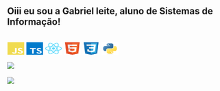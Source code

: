 ## Oiii eu sou a Gabriel leite, aluno de Sistemas de Informação!

<div style="display: inline_block"><br>
  <img align="center" alt="Rafa-Js" height="30" width="40" src="https://raw.githubusercontent.com/devicons/devicon/master/icons/javascript/javascript-plain.svg">
  <img align="center" alt="Rafa-Ts" height="30" width="40" src="https://raw.githubusercontent.com/devicons/devicon/master/icons/typescript/typescript-plain.svg">
  <img align="center" alt="Rafa-React" height="30" width="40" src="https://raw.githubusercontent.com/devicons/devicon/master/icons/react/react-original.svg">
  <img align="center" alt="Rafa-HTML" height="30" width="40" src="https://raw.githubusercontent.com/devicons/devicon/master/icons/html5/html5-original.svg">
  <img align="center" alt="Rafa-CSS" height="30" width="40" src="https://raw.githubusercontent.com/devicons/devicon/master/icons/css3/css3-original.svg">
  <img align="center" alt="Rafa-Python" height="30" width="40" src="https://raw.githubusercontent.com/devicons/devicon/master/icons/python/python-original.svg">
</div>
 
 
 <div style="display: inline_block"><br> 
 <picture>
<source 
  srcset="https://github-readme-stats.vercel.app/api?username=Gabrielleite2&show_icons=true&theme=transparent"
  media="(prefers-color-scheme: Dark)"
/>
<source
  srcset="https://github-readme-stats.vercel.app/api?username=Gabrielleite2&show_icons=true"
  media="(prefers-color-scheme: light), (prefers-color-scheme: no-preference)"
/>
<img src="https://github-readme-stats.vercel.app/api?username=Gabrielleite2&show_icons=true" />
</picture>
  
  <div style="display: inline_block"> 
  
  <img align="center" src="https://github-readme-stats.vercel.app/api/top-langs/?username=Gabrielleite2&langs_count=8)](https://github.com/Gabrielleite2/github-readme-stats" 
       />
    </a>
  
  </div>
</div>
